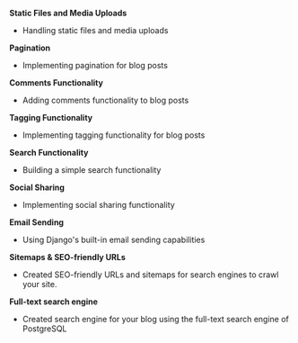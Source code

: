**Static Files and Media Uploads**
- Handling static files and media uploads

**Pagination**
- Implementing pagination for blog posts

**Comments Functionality**
- Adding comments functionality to blog posts

**Tagging Functionality**
- Implementing tagging functionality for blog posts

**Search Functionality**
- Building a simple search functionality

**Social Sharing**
- Implementing social sharing functionality

**Email Sending**
- Using Django's built-in email sending capabilities

**Sitemaps & SEO-friendly URLs**
- Created SEO-friendly URLs and sitemaps for search engines to crawl your site.

**Full-text search engine**
- Created search engine for your blog using the full-text search engine of PostgreSQL
